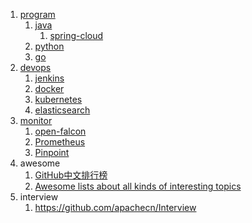 
1. [program](./program)
    1. [java](./program/01.java)
        1. [spring-cloud](./program/01.java/04.spring-cloud)
    2. [python](./program/02.python)
    3. [go](./program/03.Go)
2. [devops](./devops)
    1. [jenkins](./devops/02.jenkins)
    2. [docker](./devops/05.docker)
    3. [kubernetes](./devops/06.kubernetes)
    4. [elasticsearch](./devops/07.elasticsearch)
3. [monitor](./monitor)
    1. [open-falcon](./monitor/01.open-falcon)
    2. [Prometheus](./monitor/02.Prometheus)
    3. [Pinpoint](./monitor/03.Pinpoint)
4. awesome
    1. [GitHub中文排行榜](https://github.com/kon9chunkit/GitHub-Chinese-Top-Charts)
    2. [Awesome lists about all kinds of interesting topics](https://github.com/sindresorhus/awesome/)
5. interview
    1. https://github.com/apachecn/Interview